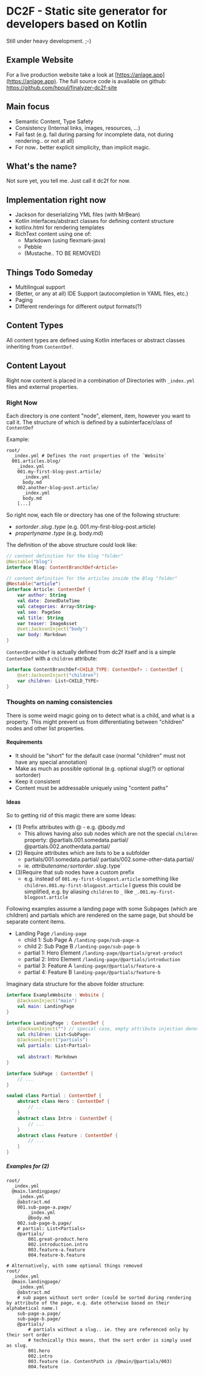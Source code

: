 # DC2F - Static site generator for developers based on Kotlin

Still under heavy development. ;-)

## Example Website

For a live production website take a look at [https://anlage.app](https://anlage.app).
The full source code is available on github: https://github.com/hpoul/finalyzer-dc2f-site

## Main focus

* Semantic Content, Type Safety
* Consistency (Internal links, images, resources, ...)
* Fail fast (e.g. fail during parsing for incomplete data, not during rendering.. or not at all)
* For now.. better explicit simplicity, than implicit magic.

## What's the name?

Not sure yet, you tell me. Just call it dc2f for now.

## Implementation right now

* Jackson for deserializing YML files (with MrBean)
* Kotlin interfaces/abstract classes for defining content structure
* kotlinx.html for rendering templates
* RichText content using one of:
    * Markdown (using flexmark-java)
    * Pebble
    * (Mustache.. TO BE REMOVED)

## Things Todo Someday

* Multilingual support
* (Better, or any at all) IDE Support (autocompletion in YAML files, etc.)
* Paging
* Different renderings for different output formats(?)

## Content Types

All content types are defined using Kotlin interfaces or abstract classes inheriting from
`ContentDef`.

## Content Layout

Right now content is placed in a combination of Directories with `_index.yml` files and external properties.

### Right Now

Each directory is one content "node", element, item, however you want to call it. 
The structure of which is defined by a subinterface/class of `ContentDef`

Example:

```
root/
  _index.yml # Defines the root properties of the `Website`
  001.articles.blog/
    _index.yml
    001.my-first-blog-post.article/
      _index.yml
      body.md
    002.another-blog-post.article/
      _index.yml
      body.md
    [...]
```

So right now, each file or directory has one of the following structure:

* *sortorder*`.`*slug*`.`*type* (e.g. 001.my-first-blog-post.article)
* *propertyname*`.`*type* (e.g. body.md)

The definition of the above structure could look like:

```kotlin
// content definition for the blog "folder"
@Nestable("blog")
interface Blog: ContentBranchDef<Article>

// content definition for the articles inside the Blog "folder"
@Nestable("article")
interface Article: ContentDef {
    var author: String
    val date: ZonedDateTime
    val categories: Array<String>
    val seo: PageSeo
    val title: String
    var teaser: ImageAsset
    @set:JacksonInject("body")
    var body: Markdown
}
```

`ContentBranchDef` is actually defined from dc2f itself and is a simple `ContentDef` 
with a `children` attribute:

```kotlin
interface ContentBranchDef<CHILD_TYPE: ContentDef> : ContentDef {
    @set:JacksonInject("children")
    var children: List<CHILD_TYPE>
}
```

### Thoughts on naming consistencies

There is some weird magic going on to detect what is a child, and
what is a property. This might prevent us from differentiating
between "children" nodes and other list properties.

#### Requirements

* It should be "short" for the default case (normal "children" must not have any special annotation)
* Make as much as possible optional (e.g. optional slug(?) or optional sortorder)
* Keep it consistent
* Content must be addressable uniquely using "content paths"

#### Ideas

So to getting rid of this magic there are some Ideas:

* (1) Prefix attributes with @ - e.g. @body.md
  * This allows having also sub nodes which are not the special `children` property:
    @partials.001.somedata.partial/
    @partials.002.anotherdata.partial/
* (2) Require attributes which are lists to be a subfolder
  * partials/001.somedata.partial/
    partials/002.some-other-data.partial/
  * ie. *attributename*`/`*sortorder*`.`*slug*`.`type`
* (3)Require that sub nodes have a custom prefix
  * e.g. instead of `001.my-first-blogpost.article` something like `children.001.my-first-blogpost.article`
    I guess this could be simplified, e.g. by aliasing `children` to `_` like `_.001.my-first-blogpost.article`

Following examples assume a landing page with some Subpages (which are children) and
partials which are rendered on the same page, but should be separate content items.

* Landing Page `/landing-page`
  * child 1: Sub Page A `/landing-page/sub-page-a`
  * child 2: Sub Page B `/landing-page/sub-page-b`
  * partial 1: Hero Element `/landing-page/@partials/great-product`
  * partial 2: Intro Element `/landing-page/@partials/introduction`
  * partial 3: Feature A `landing-page/@partials/feature-a`
  * partial 4: Feature B `landing-page/@partials/feature-b`

Imaginary data structure for the above folder structure:

```kotlin
interface ExampleWebsite : Website {
    @JacksonInject("main")
    val main: LandingPage
}

interface LandingPage : ContentDef {
    @JacksonInject("") // special case, empty attribute injection denotes children of that node.
    val children: List<SubPage>
    @JacksonInject("partials")
    val partials: List<Partial>
    
    val abstract: Markdown
}

interface SubPage : ContentDef {
    // ...
}

sealed class Partial : ContentDef {
    abstract class Hero : ContentDef {
        // ...
    }
    abstract class Intro : ContentDef {
        // ...
    }
    abstract class Feature : ContentDef {
        // ...
    }
}

```

##### Examples for (2)


```
root/
  _index.yml
  @main.landingpage/
    _index.yml
    @abstract.md
    001.sub-page-a.page/
        _index.yml
        @body.md
    002.sub-page-b.page/
    # partial: List<Partials>
    @partials/
        001.great-product.hero
        002.introduction.intro
        003.feature-a.feature
        004.feature-b.feature

# Alternatively, with some optional things removed
root/
  _index.yml
  @main.landingpage/
    _index.yml
    @abstract.md
    # sub pages without sort order (could be sorted during rendering by attribute of the page, e.g. date otherwise based on their alphabetical name.)
    sub-page-a.page/
    sub-page-b.page/
    @partials/
        # partials without a slug.. ie. they are referenced only by their sort order
        # technically this means, that the sort order is simply used as slug.
        001.hero
        002.intro
        003.feature (ie. ContentPath is /@main/@partials/003)
        004.feature
```
